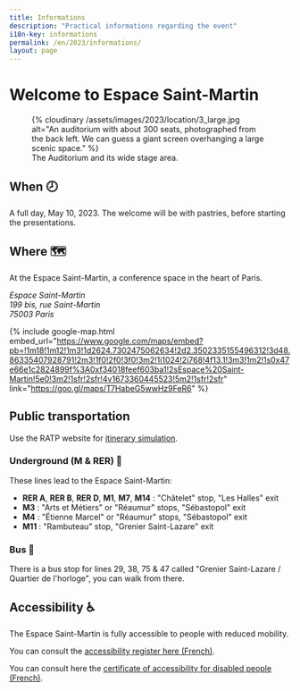 ```yaml
---
title: Informations
description: "Practical informations regarding the event"
i18n-key: informations
permalink: /en/2023/informations/
layout: page
---
```


# Welcome to Espace Saint-Martin

<figure role="group" aria-labelledby="fig1">
  {% cloudinary /assets/images/2023/location/3_large.jpg alt="An auditorium with about 300 seats, photographed from the back left. We can guess a giant screen overhanging a large scenic space." %}
  <figcaption id="fig1" class="text-xs text-center">
    The Auditorium and its wide stage area.
  </figcaption>
</figure>

## When <span aria-hidden>🕗</span>

A full day, May 10, 2023. The welcome will be with pastries, before starting the presentations.


## Where <span aria-hidden>🗺️</span>

At the Espace Saint-Martin, a conference space in the heart of Paris.

<address>
  Espace Saint-Martin<br>
  199 bis, rue Saint-Martin<br>
  75003 Paris
</address>

{% include google-map.html embed_url="https://www.google.com/maps/embed?pb=!1m18!1m12!1m3!1d2624.7302475062634!2d2.3502335155496312!3d48.86335407928791!2m3!1f0!2f0!3f0!3m2!1i1024!2i768!4f13.1!3m3!1m2!1s0x47e66e1c2824899f%3A0xf34018feef603ba1!2sEspace%20Saint-Martin!5e0!3m2!1sfr!2sfr!4v1673360445523!5m2!1sfr!2sfr" link="https://goo.gl/maps/T7HabeG5wwHz9FeR6" %}

## Public transportation

Use the RATP website for [itinerary simulation](https://www.ratp.fr/en/itineraires).

### Underground (M & RER) <span aria-hidden>🚋</span>

These lines lead to the Espace Saint-Martin:

- **RER A**, **RER B**, **RER D**, **M1**, **M7**, **M14** : "Châtelet" stop, "Les Halles" exit
- **M3** : "Arts et Métiers" or "Réaumur" stops, "Sébastopol" exit
- **M4** : "Étienne Marcel" or "Réaumur" stops, "Sébastopol" exit
- **M11** : "Rambuteau" stop, "Grenier Saint-Lazare" exit

### Bus <span aria-hidden>🚌</span>

There is a bus stop for lines 29, 38, 75 & 47 called "Grenier Saint-Lazare / Quartier de l'horloge", you can walk from there.

## Accessibility <span aria-hidden>♿️</span>

The Espace Saint-Martin is fully accessible to people with reduced mobility.

You can consult the [accessibility register here (French)](https://www.espacesaintmartin.com/images/contenus_pages/Fiches%20synthese%20R-V_registre.pdf).

You can consult here the [certificate of accessibility for disabled people (French)](https://www.espacesaintmartin.com/images/contenus_pages/ATTHAND.pdf).
